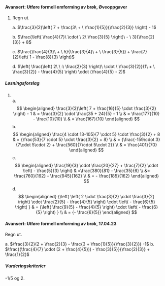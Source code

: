 
#### Avansert: Utføre formell omforming av brøk,  Øveoppgaver

1. Regn ut.

   a. $\frac{3}{2}\left( 7 + \frac{3\  + \ \frac{1}{5}}{\frac{2}{3}} \right) - 1$

   b. $\frac{\left( \frac{4}{7}\  \cdot \ 2\ \frac{3}{5} \right)\  - \ 3}{\frac{2}{3}} + 8$

   c. $\frac{\frac{4}{3}\  + \ 5}{\frac{3}{4}\  + \ \frac{3}{5}} + \frac{7}{2}\left( 1 - \frac{8}{3} \right)$

   d. $\left( \frac{\left( 2\ \ :\ \frac{2}{3} \right)\  \cdot \ \frac{3}{2}}{1\  + \ \frac{3}{2}} - \frac{4}{5} \right) \cdot (\frac{4}{5} - 2)$

##### Løsningsforslag

1. \
a.
$$
\begin{aligned}
\frac{3}{2}\left( 7 + \frac{16}{5} \cdot \frac{3}{2} \right) - 1
& = \frac{3}{2} \cdot \frac{35 + 24}{5} - 1
\\
& = \frac{177}{10} - \frac{10}{10}
\\
& = \frac{167}{10}
\end{aligned}
$$
b.
$$
\begin{aligned}
\frac{4 \cdot 13-105}{7 \cdot 5} \cdot \frac{3}{2} + 8
&
= {\frac{53}{7 \cdot 5} \cdot \frac{3}{2} + 8}
\\
&
= {\frac{-159\cdot 3}{7\cdot 5\cdot 2} + \frac{560}{7\cdot 5\cdot 2}}
\\
& = \frac{401}{70}
\end{aligned}
$$
c.
$$
\begin{aligned}
\frac{19}{3} \cdot \frac{20}{27} + \frac{7}{2} \cdot \left( - \frac{5}{3} \right)
 &
 =\frac{380}{81} - \frac{35}{6}
\\
&= \frac{760}{162} - \frac{945}{162}
\\
& = - \frac{185}{162}
\end{aligned}
$$
d.
$$
\begin{aligned}
{\left( \left( 2 \cdot \frac{3}{2} \cdot \frac{3}{2} \right) \cdot \frac{2}{5} - \frac{4}{5} \right) \cdot \left( - \frac{6}{5} \right)
}
&
= {\left( \frac{9}{5} - \frac{4}{5} \right) \cdot \left( - \frac{6}{5} \right)
}
\\
& = {- \frac{6}{5}}
\end{aligned}
$$


#### Avansert: Utføre formell omforming av brøk,  17.04.23

Regn ut.

a. $\frac{3}{2}(2 + \frac{2}{3} - \frac{3 + \frac{1}{5}}{\frac{3}{2}}) -1$
b. $\frac{(\frac{4}{7} \cdot (2 + \frac{4}{5})) - \frac{3}{5}}{\frac{2}{3}} + \frac{1}{2}$

##### Vurderingskriterier

-1/5 og 2.


